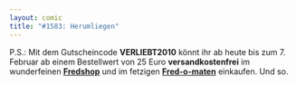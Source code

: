 ```yaml
---
layout: comic
title: "#1583: Herumliegen"
---
```


P.S.:
Mit dem Gutscheincode <strong>VERLIEBT2010</strong> könnt ihr ab heute bis zum 7. Februar ab einem Bestellwert von 25 Euro <strong>versandkostenfrei</strong> im wunderfeinen <a href="http://fredshop.spreadshirt.de/"><strong>Fredshop</strong></a> und im fetzigen <a href="http://fred-o-mat.spreadshirt.de/"><strong>Fred-o-maten</strong></a> einkaufen.
Und so.
